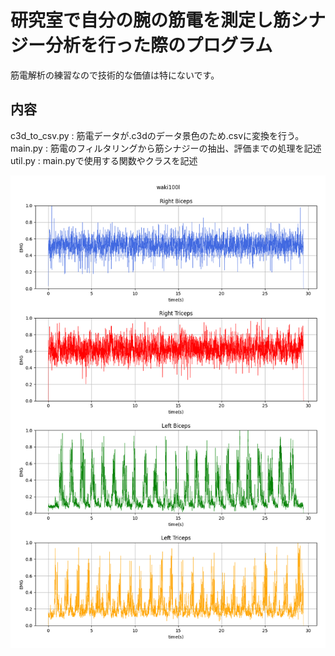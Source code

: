 # 研究室で自分の腕の筋電を測定し筋シナジー分析を行った際のプログラム
筋電解析の練習なので技術的な価値は特にないです。  

## 内容
c3d_to_csv.py : 筋電データが.c3dのデータ景色のため.csvに変換を行う。  
main.py : 筋電のフィルタリングから筋シナジーの抽出、評価までの処理を記述  
util.py : main.pyで使用する関数やクラスを記述  

![Test Image 1](figure/normalized_waki100l.png)
